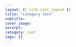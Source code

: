 ```yaml
---
layout: {{ site.cast_layout }}
title: "category test"
subtitle: 
cover_image: 
excerpt: 
category: cast
tags: []
---
```

